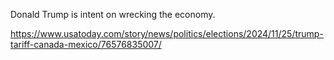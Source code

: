 Donald Trump is intent on wrecking the economy.

[<span class="invisible">https://www.</span><span class="ellipsis">usatoday.com/story/news/politi</span><span class="invisible">cs/elections/2024/11/25/trump-tariff-canada-mexico/76576835007/</span>](https://www.usatoday.com/story/news/politics/elections/2024/11/25/trump-tariff-canada-mexico/76576835007/)